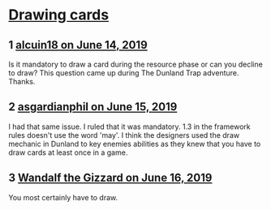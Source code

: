 # [Drawing cards](https://community.fantasyflightgames.com/topic/296369-drawing-cards/)

## 1 [alcuin18 on June 14, 2019](https://community.fantasyflightgames.com/topic/296369-drawing-cards/?do=findComment&comment=3721091)

Is it mandatory to draw a card during the resource phase or can you decline to draw? This question came up during The Dunland Trap adventure. Thanks.

## 2 [asgardianphil on June 15, 2019](https://community.fantasyflightgames.com/topic/296369-drawing-cards/?do=findComment&comment=3721337)

I had that same issue. I ruled that it was mandatory. 1.3 in the framework rules doesn't use the word 'may'. I think the designers used the draw mechanic in Dunland to key enemies abilities as they knew that you have to draw cards at least once in a game. 

## 3 [Wandalf the Gizzard on June 16, 2019](https://community.fantasyflightgames.com/topic/296369-drawing-cards/?do=findComment&comment=3721625)

You most certainly have to draw.

